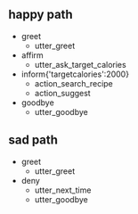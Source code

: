 ## happy path
* greet
  - utter_greet
* affirm
  - utter_ask_target_calories
* inform{'targetcalories':2000}
  - action_search_recipe
  - action_suggest
* goodbye
  - utter_goodbye

## sad path 
* greet
  - utter_greet
* deny
  - utter_next_time
  - utter_goodbye



